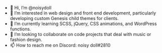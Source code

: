 - 👋 Hi, I’m @noisydoll
- 👀 I’m interested in web design and front end development, particularly developing custom Genesis child themes for clients. 
- 🌱 I’m currently learning SCSS, jQuery, CSS animations, and WordPress functions.
- 💞️ I’m looking to collaborate on code projects that deal with music or fashion design. 
- 📫 How to reach me on Discord: noisy doll#2810

<!---
noisydoll/noisydoll is a ✨ special ✨ repository because its `README.md` (this file) appears on your GitHub profile.
You can click the Preview link to take a look at your changes.
--->
